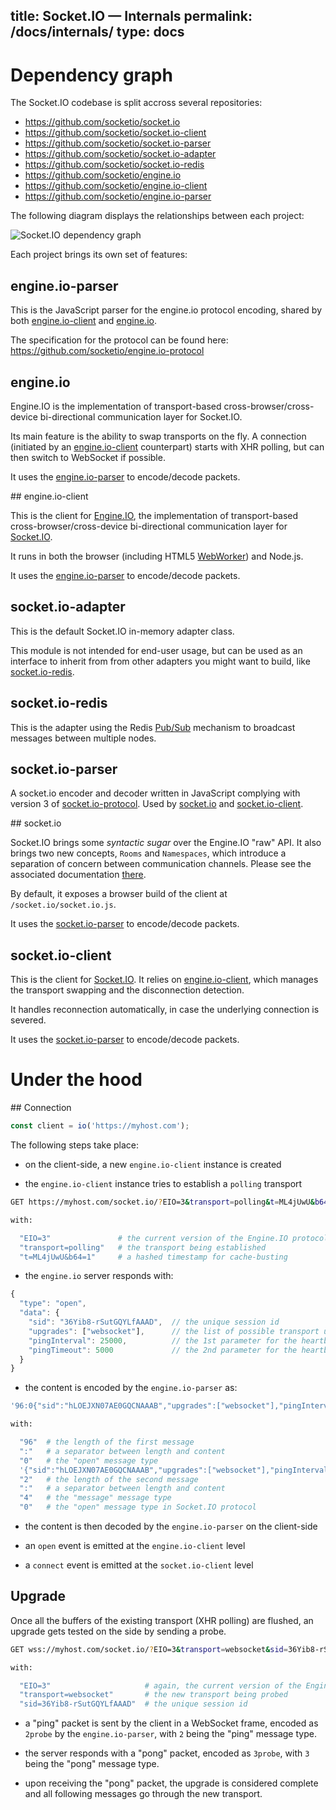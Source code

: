 title: Socket.IO  —  Internals
permalink: /docs/internals/
type: docs
---

# Dependency graph

The Socket.IO codebase is split accross several repositories:

- https://github.com/socketio/socket.io
- https://github.com/socketio/socket.io-client
- https://github.com/socketio/socket.io-parser
- https://github.com/socketio/socket.io-adapter
- https://github.com/socketio/socket.io-redis
- https://github.com/socketio/engine.io
- https://github.com/socketio/engine.io-client
- https://github.com/socketio/engine.io-parser

The following diagram displays the relationships between each project:

<img src="/images/dependencies.jpg" alt="Socket.IO dependency graph">

Each project brings its own set of features:

## engine.io-parser

This is the JavaScript parser for the engine.io protocol encoding, shared by both [engine.io-client](https://github.com/socketio/engine.io-client) and [engine.io](https://github.com/socketio/engine.io).

The specification for the protocol can be found here: https://github.com/socketio/engine.io-protocol

## engine.io

Engine.IO is the implementation of transport-based cross-browser/cross-device bi-directional communication layer for Socket.IO.

Its main feature is the ability to swap transports on the fly. A connection (initiated by an [engine.io-client](https://github.com/socketio/engine.io-client) counterpart) starts with XHR polling, but can then switch to WebSocket if possible.

It uses the [engine.io-parser](https://github.com/socketio/engine.io-parser) to encode/decode packets.

## engine.io-client

This is the client for [Engine.IO](https://github.com/socketio/engine.io), the implementation of transport-based cross-browser/cross-device bi-directional communication layer for [Socket.IO](https://github.com/socketio/socket.io).

It runs in both the browser (including HTML5 [WebWorker](https://developer.mozilla.org/en-US/docs/Web/API/Web_Workers_API)) and Node.js.

It uses the [engine.io-parser](https://github.com/socketio/engine.io-parser) to encode/decode packets.

## socket.io-adapter

This is the default Socket.IO in-memory adapter class.

This module is not intended for end-user usage, but can be used as an interface to inherit from from other adapters you might want to build, like [socket.io-redis](https://github.com/socketio/socket.io-redis).

## socket.io-redis

This is the adapter using the Redis [Pub/Sub](https://redis.io/topics/pubsub) mechanism to broadcast messages between multiple nodes.

## socket.io-parser

A socket.io encoder and decoder written in JavaScript complying with version 3 of [socket.io-protocol](). Used by [socket.io](https://github.com/socketio/socket.io) and [socket.io-client](https://github.com/socketio/socket.io-client).

## socket.io

Socket.IO brings some *syntactic sugar* over the Engine.IO "raw" API. It also brings two new concepts, `Rooms` and `Namespaces`, which introduce a separation of concern between communication channels. Please see the associated documentation [there](https://socket.io/docs/rooms-and-namespaces/).

By default, it exposes a browser build of the client at `/socket.io/socket.io.js`.

It uses the [socket.io-parser](https://github.com/socketio/socket.io-parser) to encode/decode packets.

## socket.io-client

This is the client for [Socket.IO](https://github.com/socketio/socket.io). It relies on [engine.io-client](https://github.com/socketio/engine.io-client), which manages the transport swapping and the disconnection detection.

It handles reconnection automatically, in case the underlying connection is severed.

It uses the [socket.io-parser](https://github.com/socketio/socket.io-parser) to encode/decode packets.


# Under the hood

## Connection

```js
const client = io('https://myhost.com');
```

The following steps take place:

- on the client-side, a new `engine.io-client` instance is created

- the `engine.io-client` instance tries to establish a `polling` transport

```sh
GET https://myhost.com/socket.io/?EIO=3&transport=polling&t=ML4jUwU&b64=1

with:

  "EIO=3"               # the current version of the Engine.IO protocol
  "transport=polling"   # the transport being established
  "t=ML4jUwU&b64=1"     # a hashed timestamp for cache-busting

```

- the `engine.io` server responds with:

```js
{
  "type": "open",
  "data": {
    "sid": "36Yib8-rSutGQYLfAAAD",  // the unique session id
    "upgrades": ["websocket"],      // the list of possible transport upgrades
    "pingInterval": 25000,          // the 1st parameter for the heartbeat mechanism
    "pingTimeout": 5000             // the 2nd parameter for the heartbeat mechanism
  }
}
```

- the content is encoded by the `engine.io-parser` as:

```sh
'96:0{"sid":"hLOEJXN07AE0GQCNAAAB","upgrades":["websocket"],"pingInterval":25000,"pingTimeout":5000}2:40'

with:

  "96"  # the length of the first message
  ":"   # a separator between length and content
  "0"   # the "open" message type
  '{"sid":"hLOEJXN07AE0GQCNAAAB","upgrades":["websocket"],"pingInterval":25000,"pingTimeout":5000}' # the JSON-encoded handshake data
  "2"   # the length of the second message
  ":"   # a separator between length and content
  "4"   # the "message" message type
  "0"   # the "open" message type in Socket.IO protocol

```

- the content is then decoded by the `engine.io-parser` on the client-side

- an `open` event is emitted at the `engine.io-client` level

- a `connect` event is emitted at the `socket.io-client` level

## Upgrade

Once all the buffers of the existing transport (XHR polling) are flushed, an upgrade gets tested on the side by sending a probe.

```sh
GET wss://myhost.com/socket.io/?EIO=3&transport=websocket&sid=36Yib8-rSutGQYLfAAAD

with:

  "EIO=3"                     # again, the current version of the Engine.IO protocol
  "transport=websocket"       # the new transport being probed
  "sid=36Yib8-rSutGQYLfAAAD"  # the unique session id

```

- a "ping" packet is sent by the client in a WebSocket frame, encoded as `2probe` by the `engine.io-parser`, with `2` being the "ping" message type.

- the server responds with a "pong" packet, encoded as `3probe`, with `3` being the "pong" message type.

- upon receiving the "pong" packet, the upgrade is considered complete and all following messages go through the new transport.

